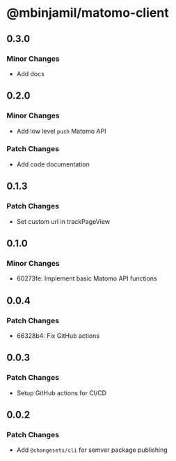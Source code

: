 # @mbinjamil/matomo-client

## 0.3.0

### Minor Changes

- Add docs

## 0.2.0

### Minor Changes

- Add low level `push` Matomo API

### Patch Changes

- Add code documentation

## 0.1.3

### Patch Changes

- Set custom url in trackPageView

## 0.1.0

### Minor Changes

- 60273fe: Implement basic Matomo API functions

## 0.0.4

### Patch Changes

- 66328b4: Fix GitHub actions

## 0.0.3

### Patch Changes

- Setup GitHub actions for CI/CD

## 0.0.2

### Patch Changes

- Add `@changesets/cli` for semver package publishing
